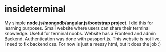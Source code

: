 # insideterminal

My simple <strong>node.js/mongodb/angular.js/bootstrap project</strong>. I did this for learning purposes. Small website where users can share their terminal knowledge. Useful for terminal noobs. Website has a Frontend and admin Backend. Authentication was done with passport.js. This website is not live, I need to fix backend css. For now is just a messy html, but it does the job :)
